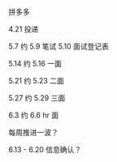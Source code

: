 



拼多多

4.21 投递

5.7 约 5.9 笔试 5.10 面试登记表

5.14 约 5.16 一面

5.21 约 5.23 二面

5.27 约 5.29 三面

6.3 约 6.6 hr 面

每周推进一波？

6.13 - 6.20 信息确认？